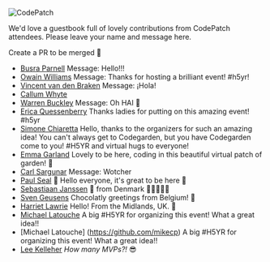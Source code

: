    
![CodePatch](https://candidcontributions.com/images/codepatch_logo_600x300.png)

We'd love a guestbook full of lovely contributions from CodePatch attendees. Please leave your name and message here. 

Create a PR to be merged 🥕

- [Busra Parnell](https://github.com/busraparnell) Message: Hello!!!
- [Owain Williams](https://github.com/OwainWilliams) Message: Thanks for hosting a brilliant event! #h5yr!
- [Vincent van den Braken](https://github.com/vavdb) Message: ¡Hola! 
- [Callum Whyte](https://github.com/callumbwhyte)
- [Warren Buckley](https://github.com/warrenbuckley) Message: Oh HAI :wave:
- [Erica Quessenberry](https://twitter.com/reddesigns) Thanks ladies for putting on this amazing event! #h5yr
- [Simone Chiaretta](https://github.com/simonech) Hello, thanks to the organizers for such an amazing idea! You can't always get to Codegarden, but you have Codegarden come to you! #H5YR and virtual hugs to everyone!
- [Emma Garland](https://github.com/emmagarland) Lovely to be here, coding in this beautiful virtual patch of garden! 🥕
- [Carl Sargunar](https://github.com/CarlSargunar) Message: Wotcher
- [Paul Seal](https://twitter.com/CodeSharePaul) 🥕 Hello everyone, it's great to be here 🤎
- [Sebastiaan Janssen](https://github.com/nul800sebastiaan) 👋 from Denmark 🌟🥕🥕🥕🥕
- [Sven Geusens](https://twitter.com/migaroez) Chocolatly greetings from Belgium! 🍫
- [Harriet Lawrie](https://github.com/GingerSquirrel) Hello! From the Midlands, UK. 🍓
- [Michael Latouche](https://github.com/mikecp) A big #H5YR for organizing this event! What a great idea!!
- [Michael Latouche] (https://github.com/mikecp) A big #H5YR for organizing this event! What a great idea!!
- [Lee Kelleher](https://github.com/leekelleher) _How many MVPs?!_ 😎
